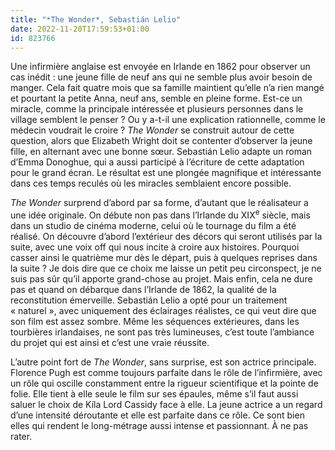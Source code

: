 ```yaml
---
title: "*The Wonder*, Sebastián Lelio"
date: 2022-11-20T17:59:53+01:00
id: 823766 
---
```


Une infirmière anglaise est envoyée en Irlande en 1862 pour observer un cas inédit : une jeune fille de neuf ans qui ne semble plus avoir besoin de manger. Cela fait quatre mois que sa famille maintient qu’elle n’a rien mangé et pourtant la petite Anna, neuf ans, semble en pleine forme. Est-ce un miracle, comme la principale intéressée et plusieurs personnes dans le village semblent le penser ? Ou y a-t-il une explication rationnelle, comme le médecin voudrait le croire ? *The Wonder* se construit autour de cette question, alors que Elizabeth Wright doit se contenter d’observer la jeune fille, en alternant avec une bonne sœur. Sebastián Lelio adapte un roman d’Emma Donoghue, qui a aussi participé à l’écriture de cette adaptation pour le grand écran. Le résultat est une plongée magnifique et intéressante dans ces temps reculés où les miracles semblaient encore possible.

*The Wonder* surprend d’abord par sa forme, d’autant que le réalisateur a une idée originale. On débute non pas dans l’Irlande du XIX<sup>e</sup> siècle, mais dans un studio de cinéma moderne, celui où le tournage du film a été réalisé. On découvre d’abord l’extérieur des décors qui seront utilisés par la suite, avec une voix off qui nous incite à croire aux histoires. Pourquoi casser ainsi le quatrième mur dès le départ, puis à quelques reprises dans la suite ? Je dois dire que ce choix me laisse un petit peu circonspect, je ne suis pas sûr qu’il apporte grand-chose au projet. Mais enfin, cela ne dure pas et quand on débarque dans l’Irlande de 1862, la qualité de la reconstitution émerveille. Sebastián Lelio a opté pour un traitement « naturel », avec uniquement des éclairages réalistes, ce qui veut dire que son film est assez sombre. Même les séquences extérieures, dans les tourbières irlandaises, ne sont pas très lumineuses, c’est toute l’ambiance du projet qui est ainsi et c’est une vraie réussite.

L’autre point fort de *The Wonder*, sans surprise, est son actrice principale. Florence Pugh est comme toujours parfaite dans le rôle de l’infirmière, avec un rôle qui oscille constamment entre la rigueur scientifique et la pointe de folie. Elle tient à elle seule le film sur ses épaules, même s’il faut aussi saluer le choix de Kíla Lord Cassidy face à elle. La jeune actrice a un regard d’une intensité déroutante et elle est parfaite dans ce rôle. Ce sont bien elles qui rendent le long-métrage aussi intense et passionnant. À ne pas rater. 
